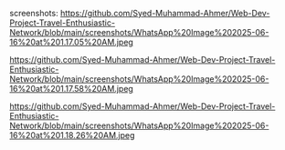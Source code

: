 
screenshots:
https://github.com/Syed-Muhammad-Ahmer/Web-Dev-Project-Travel-Enthusiastic-Network/blob/main/screenshots/WhatsApp%20Image%202025-06-16%20at%201.17.05%20AM.jpeg

https://github.com/Syed-Muhammad-Ahmer/Web-Dev-Project-Travel-Enthusiastic-Network/blob/main/screenshots/WhatsApp%20Image%202025-06-16%20at%201.17.58%20AM.jpeg

https://github.com/Syed-Muhammad-Ahmer/Web-Dev-Project-Travel-Enthusiastic-Network/blob/main/screenshots/WhatsApp%20Image%202025-06-16%20at%201.18.26%20AM.jpeg


